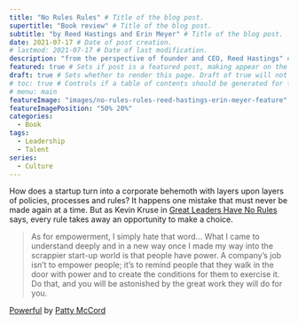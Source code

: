 ```yaml
---
title: "No Rules Rules" # Title of the blog post.
supertitle: "Book review" # Title of the blog post.
subtitle: "by Reed Hastings and Erin Meyer" # Title of the blog post.
date: 2021-07-17 # Date of post creation.
# lastmod: 2021-07-17 # Date of last modification.
description: "from the perspective of founder and CEO, Reed Hastings" # Description used for search engine.
featured: true # Sets if post is a featured post, making appear on the home page side bar.
draft: true # Sets whether to render this page. Draft of true will not be rendered.
# toc: true # Controls if a table of contents should be generated for first-level links automatically.
# menu: main
featureImage: "images/no-rules-rules-reed-hastings-erin-meyer-feature" # Sets featured image on blog post.
featureImagePosition: "50% 20%"
categories:
  - Book
tags:
  - Leadership
  - Talent
series:
  - Culture
---
```


How does a startup turn into a corporate behemoth with layers upon layers of policies, processes and rules? It happens one mistake that must never be made again at a time. But as Kevin Kruse in [Great Leaders Have No Rules]() says, every rule takes away an opportunity to make a choice. 

> As for empowerment, I simply hate that word...
> What I came to understand deeply and in a new way once I made my way into the scrappier start-up world is that people have power. A company’s job isn’t to empower people; it’s to remind people that they walk in the door with power and to create the conditions for them to exercise it. Do that, and you will be astonished by the great work they will do for you.

[Powerful](https://www.amazon.com/gp/product/1939714095/ref=as_li_qf_asin_il_tl?ie=UTF8&tag=shzq-20&creative=9325&linkCode=as2&creativeASIN=1939714095&linkId=3ce451cff42bcc42556435240d94dc3c) by [Patty McCord](https://pattymccord.com)
